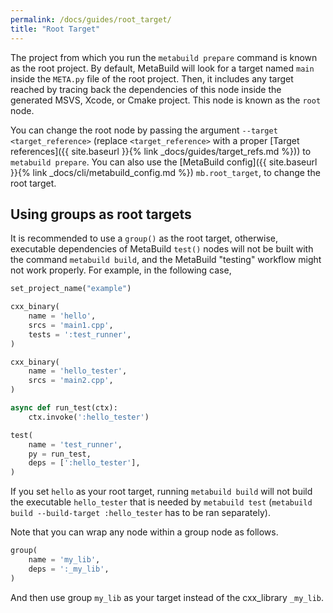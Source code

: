 ```yaml
---
permalink: /docs/guides/root_target/
title: "Root Target"
---
```


The project from which you run the `metabuild prepare` command is known as the root project. By default, MetaBuild will look for a target named `main` inside the `META.py` file of the root project. Then, it includes any target reached by tracing back the dependencies of this node inside the generated MSVS, Xcode, or Cmake project. This node is known as the `root` node. 

You can change the root node by passing the argument `--target <target_reference>` (replace `<target_reference>` with a proper [Target references]({{ site.baseurl }}{% link _docs/guides/target_refs.md %})) to `metabuild prepare`. You can also use the [MetaBuild config]({{ site.baseurl }}{% link _docs/cli/metabuild_config.md %}) `mb.root_target`, to change the root target.

## Using groups as root targets

It is recommended to use a `group()` as the root target, otherwise, executable dependencies of MetaBuild `test()` nodes will not be built with the command `metabuild build`, and the MetaBuild "testing" workflow might not work properly. For example, in the following case,
```py
set_project_name("example")

cxx_binary(
    name = 'hello',
    srcs = 'main1.cpp',
    tests = ':test_runner',
)

cxx_binary(
    name = 'hello_tester',
    srcs = 'main2.cpp',
)

async def run_test(ctx):
    ctx.invoke(':hello_tester')

test(
    name = 'test_runner',
    py = run_test,
    deps = [':hello_tester'],
)
```
If you set `hello` as your root target, running `metabuild build` will not build the executable `hello_tester` that is needed by `metabuild test` (`metabuild build --build-target :hello_tester` has to be ran separately).

Note that you can wrap any node within a group node as follows.
```py
group(
    name = 'my_lib',
    deps = ':_my_lib',
)
```
And then use group `my_lib` as your target instead of the cxx_library `_my_lib`.
